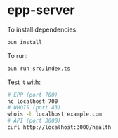 # epp-server

To install dependencies:

```bash
bun install
```

To run:
```bash
bun run src/index.ts
```

Test it with:
```bash
# EPP (port 700)
nc localhost 700
# WHOIS (port 43)
whois -h localhost example.com
# API (port 3000)
curl http://localhost:3000/health
```
